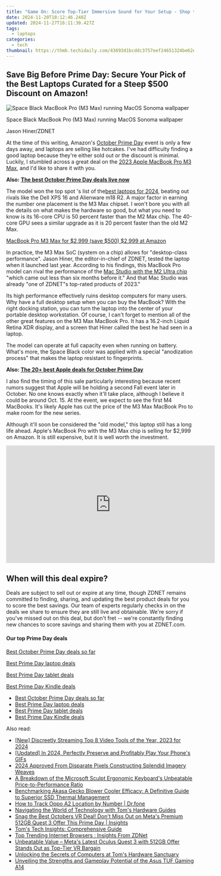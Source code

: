 ```yaml
---
title: "Game On: Score Top-Tier Immersive Sound for Your Setup - Shop the Latest $90 Off Gamer Headphones at Amazon | ZDNet"
date: 2024-11-20T18:12:46.248Z
updated: 2024-11-27T16:11:30.427Z
tags:
  - laptops
categories:
  - tech
thumbnail: https://thmb.techidaily.com/43693d1bcddc3757eef24651324be62efb3dc8d54599f3df8a30593f96e0aa27.jpg
---
```


## Save Big Before Prime Day: Secure Your Pick of the Best Laptops Curated  for a Steep $500 Discount on Amazon!

![Space Black MacBook Pro (M3 Max) running MacOS Sonoma wallpaper](https://www.zdnet.com/a/img/resize/56dc451753799efee98800d90983edaff0dbb0d0/2023/11/06/62d05d80-dcc0-485c-813d-9d4e7beaf933/dsc02609-enhanced-nr.jpg?auto=webp&width=1280)

Space Black MacBook Pro (M3 Max) running MacOS Sonoma wallpaper

Jason Hiner/ZDNET

At the time of this writing, Amazon's [October Prime Day](https://www.zdnet.com/home-and-office/october-prime-day-2024-heres-everything-you-need-to-know/#link={) event is only a few days away, and laptops are selling like hotcakes. I've had difficulty finding a good laptop because they're either sold out or the discount is minimal. Luckily, I stumbled across a great deal on the [2023 Apple MacBook Pro M3 Max](https://www.amazon.com/Apple-MacBook-Laptop-14%E2%80%91core-30%E2%80%91core/dp/B0CM5MKMD4/?tag=zdnet-buy-button-20), and I'd like to share it with you.

**Also:** [**The best October Prime Day deals live now**](https://www.zdnet.com/article/best-early-october-prime-day-deals-2024/)

The model won the top spot 's list of the[best laptops for 2024](https://www.zdnet.com/article/best-laptop/), beating out rivals like the Dell XPS 16 and Alienware m18 R2\. A major factor in earning the number one placement is the M3 Max chipset. I won't bore you with all the details on what makes the hardware so good, but what you need to know is its 16-core CPU is 50 percent faster than the M2 Max chip. The 40-core GPU sees a similar upgrade as it is 20 percent faster than the old M2 Max.

[MacBook Pro M3 Max for $2,999 (save $500) $2,999 at Amazon](https://assoc-redirect.amazon.com/g/r/https://www.amazon.com/dp/B0CM5MKMD4/ref=asc%5Fdf%5FB0CM5MKMD41728126000000?tag=cnet-pc-20&creative=395261&creativeASIN=B0CM5MKMD4&linkCode=asn)

In practice, the M3 Max SoC (system on a chip) allows for "desktop-class performance". Jason Hiner, the editor-in-chief of ZDNET, tested the laptop when it launched last year. According to his findings, this MacBook Pro model can rival the performance of the [Mac Studio with the M2 Ultra chip](https://www.zdnet.com/article/apple-mac-studio-m2-ultra-review/) "which came out less than six months before it." And that Mac Studio was already "one of ZDNET"s top-rated products of 2023."

Its high performance effectively ruins desktop computers for many users. Why have a full desktop setup when you can buy the MacBook? With the right docking station, you can turn the laptop into the center of your portable desktop workstation. Of course, I can't forget to mention all of the other great features on the M3 Max MacBook Pro. It has a 16.2-inch Liquid Retina XDR display, and a screen that Hiner called the best he had seen in a laptop.

The model can operate at full capacity even when running on battery. What's more, the Space Black color was applied with a special "anodization process" that makes the laptop resistant to fingerprints.

**Also: [The 20+ best Apple deals for October Prime Day](https://www.zdnet.com/article/best-early-prime-day-apple-deals/)**

I also find the timing of this sale particularly interesting because recent rumors suggest that Apple will be holding a second Fall event later in October. No one knows exactly when it'll take place, although I believe it could be around Oct. 15\. At the event, we expect to see the first M4 MacBooks. It's likely Apple has cut the price of the M3 Max MacBook Pro to make room for the new series.

Although it'll soon be considered the "old model," this laptop still has a long life ahead. Apple's MacBook Pro with the M3 Max chip is selling for $2,999 on Amazon. It is still expensive, but it is well worth the investment.

<!-- affiliate ads begin -->
<iframe width="560" height="315" src="https://www.youtube.com/embed/Q-mXUpVQijU?si=f1MzflPJ8-bD2_iQ&autoplay=1" title="YouTube video player" frameborder="0" allow="accelerometer; autoplay; clipboard-write; encrypted-media; gyroscope; picture-in-picture; web-share" referrerpolicy="strict-origin-when-cross-origin" allowfullscreen></iframe>
<!-- affiliate ads end -->

## When will this deal expire?

Deals are subject to sell out or expire at any time, though ZDNET remains committed to finding, sharing, and updating the best product deals for you to score the best savings. Our team of experts regularly checks in on the deals we share to ensure they are still live and obtainable. We're sorry if you've missed out on this deal, but don't fret -- we're constantly finding new chances to score savings and sharing them with you at ZDNET.com. 

#### Our top Prime Day deals

[Best October Prime Day deals so far](https://www.zdnet.com/article/best-amazon-prime-day-deals-2024-10-06/ "Best October Prime Day deals so far")

[Best Prime Day laptop deals](https://www.zdnet.com/article/best-prime-day-laptop-deals-2024/ "Best Prime Day laptop deals")

[Best Prime Day tablet deals](https://www.zdnet.com/article/best-prime-day-tablet-deals/ "Best Prime Day tablet deals")

[Best Prime Day Kindle deals](https://www.zdnet.com/article/best-prime-day-kindle-deals-2024/ "Best Prime Day Kindle deals")

* [Best October Prime Day deals so far](https://www.zdnet.com/article/best-amazon-prime-day-deals-2024-10-06/ "Best October Prime Day deals so far")
* [Best Prime Day laptop deals](https://www.zdnet.com/article/best-prime-day-laptop-deals-2024/ "Best Prime Day laptop deals")
* [Best Prime Day tablet deals](https://www.zdnet.com/article/best-prime-day-tablet-deals/ "Best Prime Day tablet deals")
* [Best Prime Day Kindle deals](https://www.zdnet.com/article/best-prime-day-kindle-deals-2024/ "Best Prime Day Kindle deals")

<ins class="adsbygoogle"
     style="display:block"
     data-ad-format="autorelaxed"
     data-ad-client="ca-pub-7571918770474297"
     data-ad-slot="1223367746"></ins>

<ins class="adsbygoogle"
     style="display:block"
     data-ad-client="ca-pub-7571918770474297"
     data-ad-slot="8358498916"
     data-ad-format="auto"
     data-full-width-responsive="true"></ins>

<span class="atpl-alsoreadstyle">Also read:</span>
<div><ul>
<li><a href="https://facebook-videos.techidaily.com/new-discreetly-streaming-top-8-video-tools-of-the-year-2023-for-2024/"><u>[New] Discreetly Streaming Top 8 Video Tools of the Year, 2023 for 2024</u></a></li>
<li><a href="https://fox-boxes.techidaily.com/updated-in-2024-perfectly-preserve-and-profitably-play-your-phones-gifs/"><u>[Updated] In 2024, Perfectly Preserve and Profitably Play Your Phone's GIFs</u></a></li>
<li><a href="https://some-knowledge.techidaily.com/2024-approved-from-disparate-pixels-constructing-splendid-imagery-weaves/"><u>2024 Approved From Disparate Pixels Constructing Splendid Imagery Weaves</u></a></li>
<li><a href="https://buynow-marvelous.techidaily.com/a-breakdown-of-the-microsoft-sculpt-ergonomic-keyboards-unbeatable-price-to-performance-ratio/"><u>A Breakdown of the Microsoft Sculpt Ergonomic Keyboard's Unbeatable Price-to-Performance Ratio</u></a></li>
<li><a href="https://hardware-reviews.techidaily.com/benchmarking-akasa-gecko-blower-cooler-efficacy-a-definitive-guide-to-superior-ssd-thermal-management/"><u>Benchmarking Akasa Gecko Blower Cooler Efficacy: A Definitive Guide to Superior SSD Thermal Management</u></a></li>
<li><a href="https://android-location-track.techidaily.com/how-to-track-oppo-a2-location-by-number-drfone-by-drfone-virtual-android/"><u>How to Track Oppo A2 Location by Number | Dr.fone</u></a></li>
<li><a href="https://hardware-reviews.techidaily.com/navigating-the-world-of-technology-with-toms-hardware-guides/"><u>Navigating the World of Technology with Tom's Hardware Guides</u></a></li>
<li><a href="https://hardware-updates.techidaily.com/snag-the-best-octobers-vr-deal-dont-miss-out-on-metas-premium-512gb-quest-3-offer-this-prime-day-insights/"><u>Snag the Best Octobers VR Deal! Don't Miss Out on Meta's Premium 512GB Quest 3 Offer This Prime Day | Insights</u></a></li>
<li><a href="https://hardware-reviews.techidaily.com/toms-tech-insights-comprehensive-guide/"><u>Tom's Tech Insights: Comprehensive Guide</u></a></li>
<li><a href="https://win-news.techidaily.com/top-trending-internet-browsers-insights-from-zdnet/"><u>Top Trending Internet Browsers : Insights From ZDNet</u></a></li>
<li><a href="https://hardware-updates.techidaily.com/unbeatable-value-metas-latest-oculus-quest-3-with-512gb-offer-stands-out-as-top-tier-vr-bargain/"><u>Unbeatable Value – Meta's Latest Oculus Quest 3 with 512GB Offer Stands Out as Top-Tier VR Bargain</u></a></li>
<li><a href="https://hardware-reviews.techidaily.com/unlocking-the-secrets-of-computers-at-toms-hardware-sanctuary/"><u>Unlocking the Secrets of Computers at Tom's Hardware Sanctuary</u></a></li>
<li><a href="https://hardware-reviews.techidaily.com/unveiling-the-strengths-and-gameplay-potential-of-the-asus-tuf-gaming-a14/"><u>Unveiling the Strengths and Gameplay Potential of the Asus TUF Gaming A14</u></a></li>
</ul></div>


